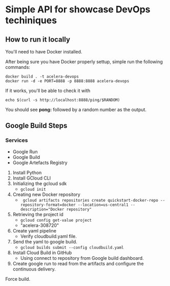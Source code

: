 # Simple API for showcase DevOps techiniques

## How to run it locally

You'll need to have Docker installed. 

After being sure you have Docker properly settup, simple run the following commands:

```shell
docker build . -t acelera-devops
docker run -d -e PORT=8888 -p 8888:8888 acelera-devops
```

If it works, you'll be able to check it with 

```shell
echo $(curl -s http://localhost:8888/ping/$RANDOM)
```

You should see __pong:__ followed by a random number as the output.


## Google Build Steps

### Services

- Google Run
- Google Build
- Google Artefacts Registry

1. Install Python
2. Install GCloud CLI
3. Initializing the gcloud sdk
    - `gcloud init`
4. Creating new Docker repository
    - `	gcloud artifacts repositories create quickstart-docker-repo --repository-format=docker --location=us-central1 --description="Docker repository"`
5. Retrieving the project id
    - `gcloud config get-value project`
    - "acelera-308720"
6. Create yaml pipeline
    - Verify cloudbuild.yaml file.
7. Send the yaml to google build.
    - `gcloud builds submit --config cloudbuild.yaml`
8. Install Cloud Build in GitHub
    - Using connect to repository from Google build dashboard.
9. Create google run to read from the artifacts and configure the continuous delivery.

Force build.
